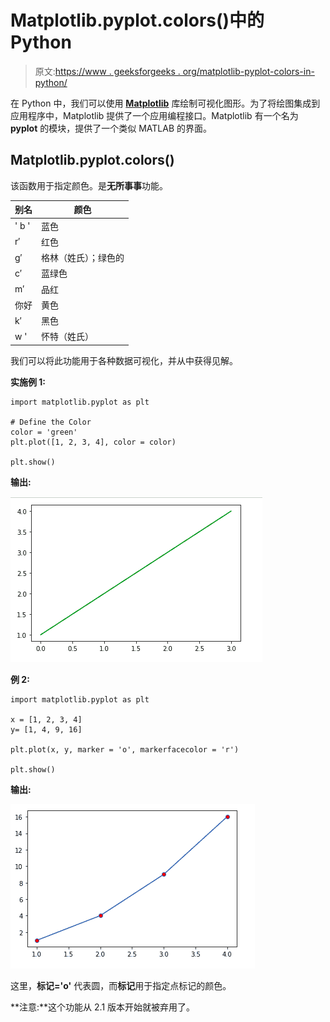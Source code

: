 # Matplotlib.pyplot.colors()中的 Python

> 原文:[https://www . geeksforgeeks . org/matplotlib-pyplot-colors-in-python/](https://www.geeksforgeeks.org/matplotlib-pyplot-colors-in-python/)

在 Python 中，我们可以使用 **[Matplotlib](https://www.geeksforgeeks.org/python-matplotlib-an-overview/)** 库绘制可视化图形。为了将绘图集成到应用程序中，Matplotlib 提供了一个应用编程接口。Matplotlib 有一个名为 **pyplot** 的模块，提供了一个类似 MATLAB 的界面。

## Matplotlib.pyplot.colors()

该函数用于指定颜色。是**无所事事**功能。

| 别名 | 颜色 |
| --- | --- |
| ' b ' | 蓝色 |
| r′ | 红色 |
| g′ | 格林（姓氏）；绿色的 |
| c′ | 蓝绿色 |
| m′ | 品红 |
| 你好 | 黄色 |
| k′ | 黑色 |
| w ' | 怀特（姓氏） |

我们可以将此功能用于各种数据可视化，并从中获得见解。

**实施例 1:**

```
import matplotlib.pyplot as plt

# Define the Color
color = 'green'
plt.plot([1, 2, 3, 4], color = color)

plt.show()
```

**输出:**

![pytohn-matplotlib-color-1](img/beda9fd9e804853a2b51b82cb176f31c.png)

**例 2:**

```
import matplotlib.pyplot as plt

x = [1, 2, 3, 4]
y= [1, 4, 9, 16]

plt.plot(x, y, marker = 'o', markerfacecolor = 'r')

plt.show()
```

**输出:**

![python-matplotlib-color-2](img/9a7096f581c1199058c82c33168ffb13.png)

这里，**标记='o'** 代表圆，而**标记**用于指定点标记的颜色。

**注意:**这个功能从 2.1 版本开始就被弃用了。